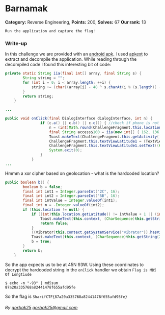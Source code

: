 Barnamak
========

**Category:** Reverse Engineering, **Points:** 200, **Solves:** 67 **Our rank:** 13

```
Run the application and capture the flag!
```

### Write-up

In this challenge we are provided with an [android apk](Find_Flag.apk). I used [apkext](https://github.com/blukat29/apkext) to extract and decompile the application. While reading through the decompiled code I found this interesting bit of code:

```java
private static String iia(final int[] array, final String s) {
        String string = "";
        for (int i = 0; i < array.length; ++i) {
            string += (char)(array[i] - 48 ^ s.charAt(i % (s.length() - 1)));
        }
        return string;
    }

...

public void onClick(final DialogInterface dialogInterface, int n) {
                if (c.a() || c.b() || c.c()) { //check if phone is not rooted and we are on the correct position
                    n = (int)Math.round(ChallengeFragment.this.location.getLatitude());
                    final String access$100 = iia(new int[] { 162, 136, 133, 131, 68, 141, 119, 68, 169, 160, 49, 68, 171, 130, 68, 168, 139, 138, 131, 112, 141, 113, 128, 129 }, String.valueOf(n));
                    Toast.makeText(ChallengeFragment.this.getActivity().getBaseContext(), (CharSequence)access$100, 0).show();
                    ChallengeFragment.this.textViewLatitude1 = (TextView)ChallengeFragment.this.view.findViewById(2131558541);
                    ChallengeFragment.this.textViewLatitude1.setText((CharSequence)access$100);
                    System.exit(0);
                }
            }
...
```

Hmmm a xor cipher based on geolocation - what is the hardcoded location?

```java
public boolean b() {
        boolean b = false;
        final int int1 = Integer.parseInt("2C", 16);
        final int int2 = Integer.parseInt("5B", 16);
        final int intValue = Integer.valueOf(int1);
        final int n = -Integer.valueOf(int2);
        if (this.location != null) {
            if ((int)this.location.getLatitude() != intValue + 1 || (int)this.location.getLongitude() != n - 2) {
                Toast.makeText(this.context, (CharSequence)this.getString(2131165228), 0).show();
                return false;
            }
            ((Vibrator)this.context.getSystemService("vibrator")).hasVibrator();
            Toast.makeText(this.context, (CharSequence)this.getString(2131165227), 0).show();
            b = true;
        }
        return b;
    }
```

So the app expects us to be at 45N 93W. Using these coordinates to decrypt the hardcoded string in the `onClick` handler we obtain `Flag is MD5 Of Longtiude`
```
$ echo -n "-93" | md5sum
87a20a335768a82441478f655afd95fe
```
So the flag is `SharifCTF{87a20a335768a82441478f655afd95fe}`

###### By [gorbak25](https://github.com/grzegorz225) <gorbak25@gmail.com>
